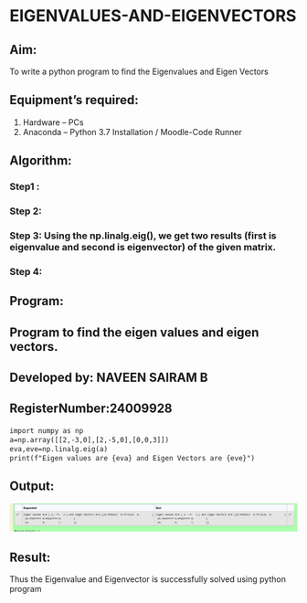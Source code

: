 # EIGENVALUES-AND-EIGENVECTORS
## Aim:
To write a python program to find the Eigenvalues and Eigen Vectors
## Equipment’s required:
1. 	Hardware – PCs
2. 	Anaconda – Python 3.7 Installation / Moodle-Code Runner
## Algorithm:
### Step1 : 
### Step 2: 
### Step 3: Using the np.linalg.eig(),  we get two results (first is eigenvalue and second is eigenvector) of the given matrix.
### Step 4: 

## Program:
## Program to find the eigen values and eigen vectors.
## Developed by: NAVEEN SAIRAM B
## RegisterNumber:24009928
    import numpy as np
    a=np.array([[2,-3,0],[2,-5,0],[0,0,3]])
    eva,eve=np.linalg.eig(a)
    print(f"Eigen values are {eva} and Eigen Vectors are {eve}")
## Output:
![result](<Screenshot 2024-11-02 095755.png>)
## Result:
Thus the Eigenvalue and Eigenvector is successfully solved using python program
